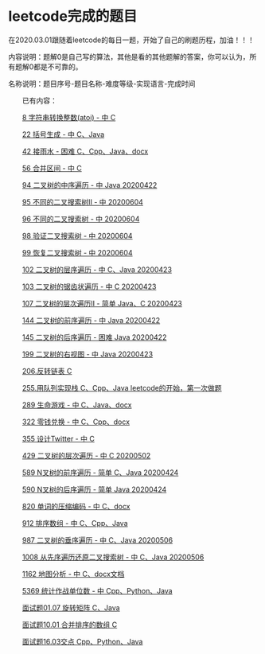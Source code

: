 # leetcode完成的题目

在2020.03.01跟随着leetcode的每日一题，开始了自己的刷题历程，加油！！！

内容说明：题解0是自己写的算法，其他是看的其他题解的答案，你可以认为，所有题解0都是不可靠的。

名称说明：题目序号-题目名称-难度等级-实现语言-完成时间
  
&ensp;&ensp;&ensp;&ensp;已有内容：

&emsp;&emsp;[8 字符串转换整数(atoi) - 中 C](https://github.com/gcx-17211270/helloworld/tree/master/Algorithm/leetcode/8%20%E5%AD%97%E7%AC%A6%E4%B8%B2%E8%BD%AC%E6%8D%A2%E6%95%B4%E6%95%B0(atoi)%20-%20%E4%B8%AD)

&ensp;&ensp;&ensp;&ensp;[22 括号生成 - 中 C、Java](https://github.com/gcx-17211270/helloworld/tree/master/Algorithm/leetcode/22%20%E6%8B%AC%E5%8F%B7%E7%94%9F%E6%88%90%20-%20%E4%B8%AD)

&ensp;&ensp;&ensp;&ensp;[42 接雨水 - 困难 C、Cpp、Java、docx](https://github.com/gcx-17211270/helloworld/tree/master/Algorithm/leetcode/42%20%E6%8E%A5%E9%9B%A8%E6%B0%B4%20-%20%E5%9B%B0%E9%9A%BE)

&emsp;&emsp;[56 合并区间 - 中 C](https://github.com/gcx-17211270/helloworld/tree/master/Algorithm/leetcode/56%20%E5%90%88%E5%B9%B6%E5%8C%BA%E9%97%B4%20-%20%E4%B8%AD)

&ensp;&ensp;&ensp;&ensp;[94 二叉树的中序遍历 - 中 Java 20200422](https://github.com/gcx-17211270/helloworld/tree/master/Algorithm/leetcode/94%20%E4%BA%8C%E5%8F%89%E6%A0%91%E7%9A%84%E4%B8%AD%E5%BA%8F%E9%81%8D%E5%8E%86%20-%20%E4%B8%AD)

&ensp;&ensp;&ensp;&ensp;[95 不同的二叉搜索树Ⅱ - 中 20200604]()

&ensp;&ensp;&ensp;&ensp;[96 不同的二叉搜索树 - 中 20200604]()

&ensp;&ensp;&ensp;&ensp;[98 验证二叉搜索树 - 中 20200604]()

&ensp;&ensp;&ensp;&ensp;[99 恢复二叉搜索树 - 中 20200604]()

&emsp;&emsp;[102 二叉树的层序遍历 - 中 C、Java 20200423](https://github.com/gcx-17211270/helloworld/tree/master/Algorithm/leetcode/102%20%E4%BA%8C%E5%8F%89%E6%A0%91%E7%9A%84%E5%B1%82%E5%BA%8F%E9%81%8D%E5%8E%86%20-%20%E4%B8%AD)

&ensp;&ensp;&ensp;&ensp;[103 二叉树的锯齿状遍历 - 中 C 20200423](https://github.com/gcx-17211270/helloworld/tree/master/Algorithm/leetcode/103%20%E4%BA%8C%E5%8F%89%E6%A0%91%E7%9A%84%E9%94%AF%E9%BD%BF%E7%8A%B6%E9%81%8D%E5%8E%86%20-%20%E4%B8%AD)

&ensp;&ensp;&ensp;&ensp;[107 二叉树的层次遍历Ⅱ - 简单 Java、C 20200423](https://github.com/gcx-17211270/helloworld/tree/master/Algorithm/leetcode/107%20%E4%BA%8C%E5%8F%89%E6%A0%91%E7%9A%84%E5%B1%82%E6%AC%A1%E9%81%8D%E5%8E%86%E2%85%A1%20-%20%E7%AE%80%E5%8D%95)

&emsp;&emsp;[144 二叉树的前序遍历 - 中 Java 20200422](https://github.com/gcx-17211270/helloworld/tree/master/Algorithm/leetcode/144%20%E4%BA%8C%E5%8F%89%E6%A0%91%E7%9A%84%E5%89%8D%E5%BA%8F%E9%81%8D%E5%8E%86%20-%20%E4%B8%AD)

&ensp;&ensp;&ensp;&ensp;[145 二叉树的后序遍历 - 困难 Java 20200422](https://github.com/gcx-17211270/helloworld/tree/master/Algorithm/leetcode/145%20%E4%BA%8C%E5%8F%89%E6%A0%91%E7%9A%84%E5%90%8E%E5%BA%8F%E9%81%8D%E5%8E%86%20-%20%E5%9B%B0%E9%9A%BE)

&ensp;&ensp;&ensp;&ensp;[199 二叉树的右视图 - 中 Java 20200423](https://github.com/gcx-17211270/helloworld/tree/master/Algorithm/leetcode/199%20%E4%BA%8C%E5%8F%89%E6%A0%91%E7%9A%84%E5%8F%B3%E8%A7%86%E5%9B%BE%20-%20%E4%B8%AD)

&emsp;&emsp;[206.反转链表 C](https://github.com/gcx-17211270/helloworld/tree/master/Algorithm/leetcode/206.%E5%8F%8D%E8%BD%AC%E9%93%BE%E8%A1%A8)

&ensp;&ensp;&ensp;&ensp;[255.用队列实现栈 C、Cpp、Java leetcode的开始，第一次做题](https://github.com/gcx-17211270/helloworld/tree/master/Algorithm/leetcode/255.%E7%94%A8%E9%98%9F%E5%88%97%E5%AE%9E%E7%8E%B0%E6%A0%88)

&emsp;&emsp;[289 生命游戏 - 中 C、Java、docx](https://github.com/gcx-17211270/helloworld/tree/master/Algorithm/leetcode/289%20%E7%94%9F%E5%91%BD%E6%B8%B8%E6%88%8F%20-%20%E4%B8%AD)

&ensp;&ensp;&ensp;&ensp;[322 零钱兑换 - 中 C、Cpp、docx](https://github.com/gcx-17211270/helloworld/tree/master/Algorithm/leetcode/322%20%E9%9B%B6%E9%92%B1%E5%85%91%E6%8D%A2%20-%20%E4%B8%AD)

&emsp;&emsp;[355 设计Twitter - 中 C](https://github.com/gcx-17211270/helloworld/tree/master/Algorithm/leetcode/355%20%E8%AE%BE%E8%AE%A1Twitter%20-%20%E4%B8%AD)

&ensp;&ensp;&ensp;&ensp;[429 二叉树的层次遍历 - 中 C 20200502](https://github.com/gcx-17211270/helloworld/tree/master/Algorithm/leetcode/429%20%E4%BA%8C%E5%8F%89%E6%A0%91%E7%9A%84%E5%B1%82%E6%AC%A1%E9%81%8D%E5%8E%86%20-%20%E4%B8%AD)

&emsp;&emsp;[589 N叉树的前序遍历 - 简单 C、Java 20200424](https://github.com/gcx-17211270/helloworld/tree/master/Algorithm/leetcode/589%20N%E5%8F%89%E6%A0%91%E7%9A%84%E5%89%8D%E5%BA%8F%E9%81%8D%E5%8E%86%20-%20%E7%AE%80%E5%8D%95)

&emsp;&emsp;[590 N叉树的后序遍历 - 简单 Java 20200424](https://github.com/gcx-17211270/helloworld/tree/master/Algorithm/leetcode/590%20N%E5%8F%89%E6%A0%91%E7%9A%84%E5%90%8E%E5%BA%8F%E9%81%8D%E5%8E%86%20-%20%E7%AE%80%E5%8D%95)

&ensp;&ensp;&ensp;&ensp;[820 单词的压缩编码 - 中 C、docx](https://github.com/gcx-17211270/helloworld/tree/master/Algorithm/leetcode/820%20%E5%8D%95%E8%AF%8D%E7%9A%84%E5%8E%8B%E7%BC%A9%E7%BC%96%E7%A0%81%20-%20%E4%B8%AD)

&emsp;&emsp;[912 排序数组 - 中 C、Cpp、Java](https://github.com/gcx-17211270/helloworld/tree/master/Algorithm/leetcode/912%20%E6%8E%92%E5%BA%8F%E6%95%B0%E7%BB%84%20-%20%E4%B8%AD)

&ensp;&ensp;&ensp;&ensp;[987 二叉树的垂序遍历 - 中 C、Java 20200506](https://github.com/gcx-17211270/helloworld/tree/master/Algorithm/leetcode/987%20%E4%BA%8C%E5%8F%89%E6%A0%91%E7%9A%84%E5%9E%82%E5%BA%8F%E9%81%8D%E5%8E%86%20-%20%E4%B8%AD)

&ensp;&ensp;&ensp;&ensp;[1008 从先序遍历还原二叉搜索树 - 中 C、Java 20200506](https://github.com/gcx-17211270/helloworld/tree/master/Algorithm/leetcode/1008%20%E5%85%88%E5%BA%8F%E9%81%8D%E5%8E%86%E6%9E%84%E9%80%A0%E4%BA%8C%E5%8F%89%E6%90%9C%E7%B4%A2%E6%A0%91%20-%20%E4%B8%AD)

&ensp;&ensp;&ensp;&ensp;[1162 地图分析 - 中 C、docx文档](https://github.com/gcx-17211270/helloworld/tree/master/Algorithm/leetcode/1162%20%E5%9C%B0%E5%9B%BE%E5%88%86%E6%9E%90%20-%20%E4%B8%AD)

&emsp;&emsp;[5369 统计作战单位数 - 中 Cpp、Python、Java](https://github.com/gcx-17211270/helloworld/tree/master/Algorithm/leetcode/5369%20%E7%BB%9F%E8%AE%A1%E4%BD%9C%E6%88%98%E5%8D%95%E4%BD%8D%E6%95%B0%20-%20%E4%B8%AD)

&ensp;&ensp;&ensp;&ensp;[面试题01.07 旋转矩阵 C、Java](https://github.com/gcx-17211270/helloworld/tree/master/Algorithm/leetcode/%E9%9D%A2%E8%AF%95%E9%A2%9801.07%20%E6%97%8B%E8%BD%AC%E7%9F%A9%E9%98%B5%20-%20%E4%B8%AD)

&ensp;&ensp;&ensp;&ensp;[面试题10.01 合并排序的数组 C](https://github.com/gcx-17211270/helloworld/tree/master/Algorithm/leetcode/%E9%9D%A2%E8%AF%9510.01%20%E5%90%88%E5%B9%B6%E6%8E%92%E5%BA%8F%E7%9A%84%E6%95%B0%E7%BB%84)

&emsp;&emsp;[面试题16.03交点 Cpp、Python、Java](https://github.com/gcx-17211270/helloworld/tree/master/Algorithm/leetcode/%E9%9D%A2%E8%AF%95%E9%A2%9816.03%E4%BA%A4%E7%82%B9)
